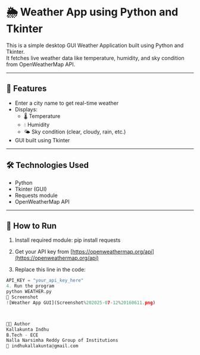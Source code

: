 # 🌦️ Weather App using Python and Tkinter

This is a simple desktop GUI Weather Application built using Python and Tkinter.  
It fetches live weather data like temperature, humidity, and sky condition from OpenWeatherMap API.

---

## 📌 Features
- Enter a city name to get real-time weather
- Displays:
  - 🌡 Temperature
  - 💧 Humidity
  - 🌤 Sky condition (clear, cloudy, rain, etc.)
- GUI built using Tkinter

---

## 🛠 Technologies Used
- Python
- Tkinter (GUI)
- Requests module
- OpenWeatherMap API

---

## 🚀 How to Run

1. Install required module:
   pip install requests

2. Get your API key from [https://openweathermap.org/api](https://openweathermap.org/api)

3. Replace this line in the code:
```python
API_KEY = "your_api_key_here"
4. Run the program
python WEATHER.py
📸 Screenshot
![Weather App GUI](Screenshot%202025-07-12%20160611.png)



👩‍💻 Author
Kallakunta Indhu
B.Tech - ECE
Nalla Narsimha Reddy Group of Institutions
📧 indhukallakunta@gmail.com
